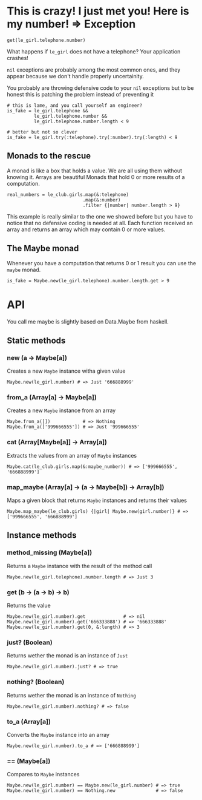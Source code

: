 # This is crazy! I just met you! Here is my number! => Exception

```
get(le_girl.telephone.number)
```

What happens if `le_girl` does not have a telephone? Your application crashes!

`nil` exceptions are probably among the most common ones, and they appear
because we don't handle properly uncertainity.

You probably are throwing defensive code to your `nil` exceptions but to be honest
this is patching the problem instead of preventing it

```
# this is lame, and you call yourself an engineer?
is_fake = le_girl.telephone &&
          le_girl.telephone.number &&
          le_girl.telephone.number.length < 9

# better but not so clever
is_fake = le_girl.try(:telephone).try(:number).try(:length) < 9
```

## Monads to the rescue

A monad is like a box that holds a value. We are all using them without knowing it.
Arrays are beautiful Monads that hold 0 or more results of a computation.

```
real_numbers = le_club.girls.map(&:telephone)
                            .map(&:number)
                            .filter {|number| number.length > 9}
```

This example is really similar to the one we showed before but you have to notice that no
defensive coding is needed at all. Each function received an array and returns an array
which may contain 0 or more values.

## The Maybe monad

Whenever you have a computation that returns 0 or 1 result you can use the `maybe` monad.

```
is_fake = Maybe.new(le_girl.telephone).number.length.get > 9
```

# API

You call me maybe is slightly based on Data.Maybe from haskell.

## Static methods

### new (a -> Maybe[a])

Creates a new `Maybe` instance witha  given value

```
Maybe.new(le_girl.number) # => Just '666888999'
```

### from_a (Array[a] -> Maybe[a])

Creates a new `Maybe` instance from an array

```
Maybe.from_a([])            # => Nothing
Maybe.from_a(['999666555']) # => Just '999666555'
```

### cat (Array[Maybe[a]] -> Array[a])

Extracts the values from an array of `Maybe` instances

```
Maybe.cat(le_club.girls.map(&:maybe_number)) # => ['999666555', '666888999']
```

### map_maybe (Array[a] -> (a -> Maybe[b]) -> Array[b])

Maps a given block that returns `Maybe` instances and returns their values

```
Maybe.map_maybe(le_club.girls) {|girl| Maybe.new(girl.number)} # => ['999666555', '666888999']
```

## Instance  methods

### method_missing (Maybe[a])

Returns a `Maybe` instance with the result of the method call

```
Maybe.new(le_girl.telephone).number.length # => Just 3
```

### get (b -> (a -> b) -> b)

Returns the value

```
Maybe.new(le_girl.number).get              # => nil
Maybe.new(le_girl.number).get('666333888') # => '666333888'
Maybe.new(le_girl.number).get(0, &:length) # => 3
```

### just? (Boolean)

Returns wether the monad is an instance of `Just`
```
Maybe.new(le_girl.number).just? # => true
```

### nothing? (Boolean)

Returns wether the monad is an instance of `Nothing`

```
Maybe.new(le_girl.number).nothing? # => false
```

### to_a (Array[a])

Converts the `Maybe` instance into an array

```
Maybe.new(le_girl.number).to_a # => ['666888999']
```

### == (Maybe[a])

Compares to `Maybe` instances

```
Maybe.new(le_girl.number) == Maybe.new(le_girl.number) # => true
Maybe.new(le_girl.number) == Nothing.new               # => false
```
